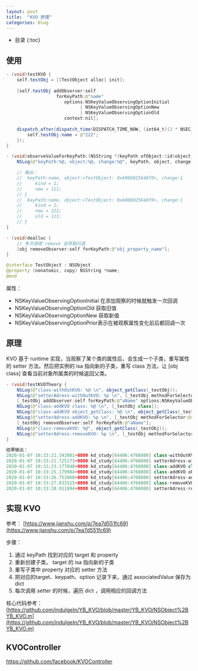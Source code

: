 ```yaml
---
layout: post
title:  "KVO 原理"
categories: blog
---
```


* 目录
{:toc}

## 使用

``` java
- (void)testKVO {
    self.testObj = [[TestObject alloc] init];
    
    [self.testObj addObserver:self
                   forKeyPath:@"name"
                      options:NSKeyValueObservingOptionInitial
                            | NSKeyValueObservingOptionNew
                            | NSKeyValueObservingOptionOld
                      context:nil];
    
    dispatch_after(dispatch_time(DISPATCH_TIME_NOW, (int64_t)(2 * NSEC_PER_SEC)), dispatch_get_main_queue(), ^{
        self.testObj.name = @"222";
    });
}

- (void)observeValueForKeyPath:(NSString *)keyPath ofObject:(id)object change:(NSDictionary<NSKeyValueChangeKey,id> *)change context:(void *)context {
    NSLog(@"keyPath:%@, object:%@, change:%@", keyPath, object, change);

    // 输出：
    //  keyPath:name, object:<TestObject: 0x6000025648f0>, change:{
    //     kind = 1;
    //     new = 111;
    // }
    //  keyPath:name, object:<TestObject: 0x6000025648f0>, change:{
    //     kind = 1;
    //     new = 222;
    //     old = 111;
    // }
}

- (void)dealloc {
    // 多次调用 remove 会导致闪退
    [obj removeObserver:self forKeyPath:@"obj_property_name"];
}
```

``` java
@interface TestObject : NSObject
@property (nonatomic, copy) NSString *name;
@end
```

属性：

- NSKeyValueObservingOptionInitial 在添加观察的时候就触发一次回调
- NSKeyValueObservingOptionOld 获取旧值
- NSKeyValueObservingOptionNew 获取新值
- NSKeyValueObservingOptionPrior表示在被观察属性变化前后都回调一次

## 原理

KVO 基于 runtime 实现，当观察了某个类的属性后，会生成一个子类，重写属性的 setter 方法。然后把实例的 isa 指向新的子类，重写 class 方法，让 [obj class] 查看当前对象所属类的时候返回父类。


```java
- (void)testKVOTheory {
    NSLog(@"class-withOutKVO: %@ \n", object_getClass(_testObj));
    NSLog(@"setterAdress-withOutKVO: %p \n", [_testObj methodForSelector:@selector(setAName:)]);
    [_testObj addObserver:self forKeyPath:@"aName" options:NSKeyValueObservingOptionOld|NSKeyValueObservingOptionNew context:(__bridge void *)(self)];
    NSLog(@"class-addKVO class: %@ \n", [_testObj class]);
    NSLog(@"class-addKVO object_getClass: %@ \n", object_getClass(_testObj));
    NSLog(@"setterAdress-addKVO: %p \n", [_testObj methodForSelector:@selector(setAName:)]);
    [_testObj removeObserver:self forKeyPath:@"aName"];
    NSLog(@"class-removeKVO: %@", object_getClass(_testObj));
    NSLog(@"setterAdress-removeKVO: %p \n", [_testObj methodForSelector:@selector(setAName:)]);
}

结果输出：
2020-01-07 10:33:21.343001+0800 kd_study[64406:4760800] class-withOutKVO: TestObject
2020-01-07 10:33:21.725173+0800 kd_study[64406:4760800] setterAdress-withOutKVO: 0x10b055790
2020-01-07 10:33:23.177040+0800 kd_study[64406:4760800] class-addKVO class: TestObject
2020-01-07 10:33:25.179984+0800 kd_study[64406:4760800] class-addKVO object_getClass: NSKVONotifying_TestObject
2020-01-07 10:33:26.753068+0800 kd_study[64406:4760800] setterAdress-addKVO: 0x7fff25721c7a
2020-01-07 10:33:27.833325+0800 kd_study[64406:4760800] class-removeKVO: TestObject
2020-01-07 10:33:28.911894+0800 kd_study[64406:4760800] setterAdress-removeKVO: 0x10b055790
```

## 实现 KVO

参考： [https://www.jianshu.com/p/7ea7d551fc69](https://www.jianshu.com/p/7ea7d551fc69)

步骤：

1. 通过 keyPath 找到对应的 target 和 property
2. 重新创建子类， target 的 isa 指向新的子类
3. 重写子类中 property 对应的 setter 方法
4. 把对应的target、keypath、option 记录下来，通过 associatedValue 保存为 dict  
5. 每次调用 setter 的时候，遍历 dict ，调用相应的回调方法

核心代码参考：[https://github.com/indulgeIn/YB_KVO/blob/master/YB_KVO/NSObject%2BYB_KVO.m](https://github.com/indulgeIn/YB_KVO/blob/master/YB_KVO/NSObject%2BYB_KVO.m)

## KVOController

https://github.com/facebook/KVOController